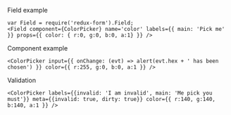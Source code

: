 Field example

    var Field = require('redux-form').Field;
    <Field component={ColorPicker} name='color' labels={{ main: 'Pick me' }} props={{ color: { r:0, g:0, b:0, a:1} }} />
    
Component example

    <ColorPicker input={{ onChange: (evt) => alert(evt.hex + ' has been chosen') }} color={{ r:255, g:0, b:0, a:1 }} />

Validation

    <ColorPicker labels={{invalid: 'I am invalid', main: 'Me pick you must'}} meta={{invalid: true, dirty: true}} color={{ r:140, g:140, b:140, a:1 }} />
